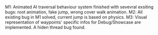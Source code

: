 M1: Animated AI traversal behaviour system finished with sevevral exsiting bugs: root animation, fake jump, wrong cover walk animation.
M2: All existing bug in M1 solved, current jump is based on physics.
M3: Visual representation of waypoints' specific infos for Debug/Showcase are implemented. A hiden thread bug found.